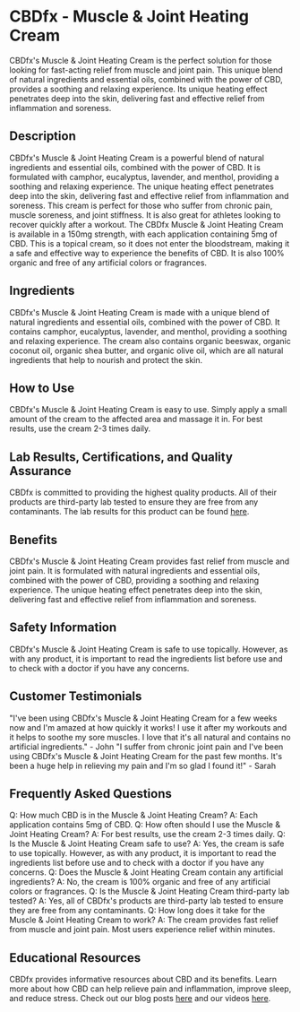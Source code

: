 # CBDfx - Muscle &amp; Joint Heating Cream
CBDfx's Muscle &amp; Joint Heating Cream is the perfect solution for those looking for fast-acting relief from muscle and joint pain. This unique blend of natural ingredients and essential oils, combined with the power of CBD, provides a soothing and relaxing experience. Its unique heating effect penetrates deep into the skin, delivering fast and effective relief from inflammation and soreness. 
## Description
CBDfx's Muscle &amp; Joint Heating Cream is a powerful blend of natural ingredients and essential oils, combined with the power of CBD. It is formulated with camphor, eucalyptus, lavender, and menthol, providing a soothing and relaxing experience. The unique heating effect penetrates deep into the skin, delivering fast and effective relief from inflammation and soreness. This cream is perfect for those who suffer from chronic pain, muscle soreness, and joint stiffness. It is also great for athletes looking to recover quickly after a workout. 
The CBDfx Muscle &amp; Joint Heating Cream is available in a 150mg strength, with each application containing 5mg of CBD. This is a topical cream, so it does not enter the bloodstream, making it a safe and effective way to experience the benefits of CBD. It is also 100% organic and free of any artificial colors or fragrances. 
## Ingredients
CBDfx's Muscle &amp; Joint Heating Cream is made with a unique blend of natural ingredients and essential oils, combined with the power of CBD. It contains camphor, eucalyptus, lavender, and menthol, providing a soothing and relaxing experience. The cream also contains organic beeswax, organic coconut oil, organic shea butter, and organic olive oil, which are all natural ingredients that help to nourish and protect the skin. 
## How to Use
CBDfx's Muscle &amp; Joint Heating Cream is easy to use. Simply apply a small amount of the cream to the affected area and massage it in. For best results, use the cream 2-3 times daily. 
## Lab Results, Certifications, and Quality Assurance
CBDfx is committed to providing the highest quality products. All of their products are third-party lab tested to ensure they are free from any contaminants. The lab results for this product can be found [here](https://www.cbdfx.com/lab-results). 
## Benefits
CBDfx's Muscle &amp; Joint Heating Cream provides fast relief from muscle and joint pain. It is formulated with natural ingredients and essential oils, combined with the power of CBD, providing a soothing and relaxing experience. The unique heating effect penetrates deep into the skin, delivering fast and effective relief from inflammation and soreness. 
## Safety Information
CBDfx's Muscle &amp; Joint Heating Cream is safe to use topically. However, as with any product, it is important to read the ingredients list before use and to check with a doctor if you have any concerns. 
## Customer Testimonials
"I've been using CBDfx's Muscle &amp; Joint Heating Cream for a few weeks now and I'm amazed at how quickly it works! I use it after my workouts and it helps to soothe my sore muscles. I love that it's all natural and contains no artificial ingredients." - John
"I suffer from chronic joint pain and I've been using CBDfx's Muscle &amp; Joint Heating Cream for the past few months. It's been a huge help in relieving my pain and I'm so glad I found it!" - Sarah
## Frequently Asked Questions
Q: How much CBD is in the Muscle &amp; Joint Heating Cream?
A: Each application contains 5mg of CBD. 
Q: How often should I use the Muscle &amp; Joint Heating Cream?
A: For best results, use the cream 2-3 times daily. 
Q: Is the Muscle &amp; Joint Heating Cream safe to use?
A: Yes, the cream is safe to use topically. However, as with any product, it is important to read the ingredients list before use and to check with a doctor if you have any concerns. 
Q: Does the Muscle &amp; Joint Heating Cream contain any artificial ingredients?
A: No, the cream is 100% organic and free of any artificial colors or fragrances. 
Q: Is the Muscle &amp; Joint Heating Cream third-party lab tested?
A: Yes, all of CBDfx's products are third-party lab tested to ensure they are free from any contaminants. 
Q: How long does it take for the Muscle &amp; Joint Heating Cream to work?
A: The cream provides fast relief from muscle and joint pain. Most users experience relief within minutes. 
## Educational Resources
CBDfx provides informative resources about CBD and its benefits. Learn more about how CBD can help relieve pain and inflammation, improve sleep, and reduce stress. Check out our blog posts [here](https://www.cbdfx.com/blog/) and our videos [here](https://www.cbdfx.com/videos/).